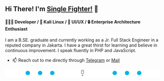 ## Hi There! I'm [Single Fighter!](https://id.linkedin.com/in/verdipratama) :wave:

#### 👨🏻‍💻 Developer / 🐧 Kali Linux / :nail_care: UI/UX / :lock: Enterprise Architecture Enthusiast
I am a B.SE. graduate and currently working as a Jr. Full Stack Engineer in a reputed company in Jakarta. I have a great thirst for learning and believe in continuous improvement. I speak fluently in PHP and JavaScript.

* :mailbox: Reach out to me directly through [Telegram](https://t.me/verdipratama) or [Mail](mailto:verdipratama@yahoo.com)

[![bg][footer]][website]

[footer]: https://raw.githubusercontent.com/IlhamriSKY/IlhamriSKY/master/footer.png
[website]: https://www.verside.com
